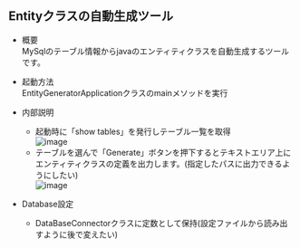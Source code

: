 ## Entityクラスの自動生成ツール  
  
- 概要  
MySqlのテーブル情報からjavaのエンティティクラスを自動生成するツールです。  
  
- 起動方法  
EntityGeneratorApplicationクラスのmainメソッドを実行  
  
- 内部説明  
  - 起動時に「show tables」を発行しテーブル一覧を取得  
![image](https://user-images.githubusercontent.com/64537018/125593739-b6335eb8-afe9-41ad-8c84-bffaaa62e3fa.png)
  - テーブルを選んで「Generate」ボタンを押下するとテキストエリア上にエンティティクラスの定義を出力します。(指定したパスに出力できるようにしたい)  
![image](https://user-images.githubusercontent.com/64537018/125593760-ca79b03d-0357-4e11-b986-9a4eae88735e.png)
  
- Database設定
  - DataBaseConnectorクラスに定数として保持(設定ファイルから読み出すように後で変えたい)  

